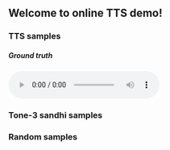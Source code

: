 ## Welcome to online TTS demo!



### TTS samples
##### Ground truth
<audio controls="controls">
<source type="audio/wav" src="tts/002791.wav"></source>
</audio>


### Tone-3 sandhi samples



### Random samples

